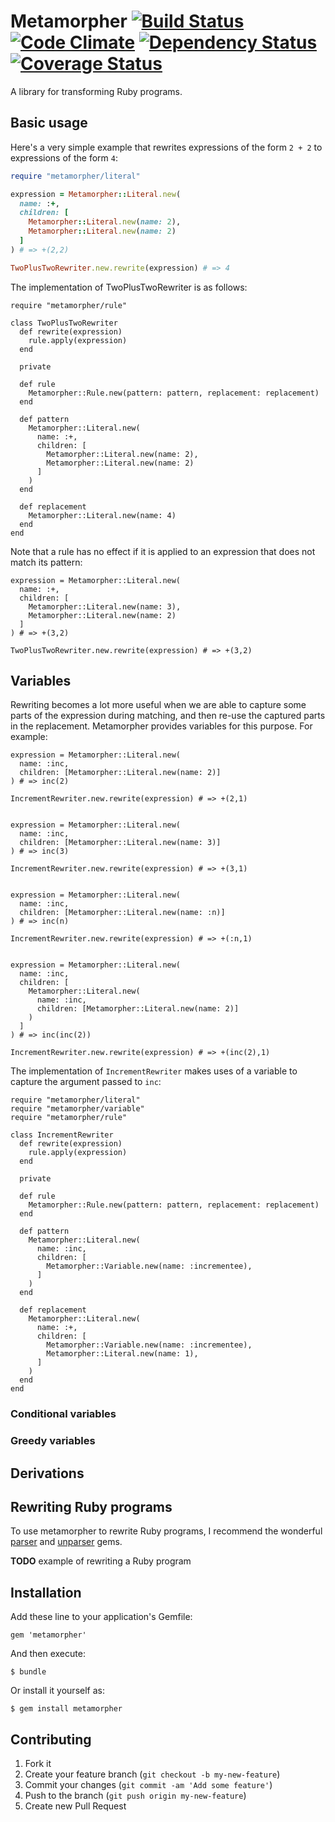 # Metamorpher [![Build Status](https://travis-ci.org/mutiny/metamorpher.png)](https://travis-ci.org/mutiny/metamorpher) [![Code Climate](https://codeclimate.com/github/mutiny/metamorpher.png)](https://codeclimate.com/github/mutiny/metamorpher) [![Dependency Status](https://gemnasium.com/mutiny/metamorpher.png)](https://gemnasium.com/mutiny/metamorpher) [![Coverage Status](https://coveralls.io/repos/mutiny/metamorpher/badge.png?branch=master)](https://coveralls.io/r/mutiny/metamorpher?branch=master)

A library for transforming Ruby programs.

## Basic usage

Here's a very simple example that rewrites expressions of the form `2 + 2` to expressions of the form `4`:

```ruby
require "metamorpher/literal"

expression = Metamorpher::Literal.new(
  name: :+,
  children: [
    Metamorpher::Literal.new(name: 2),
    Metamorpher::Literal.new(name: 2)
  ]
) # => +(2,2)

TwoPlusTwoRewriter.new.rewrite(expression) # => 4
```
    
The implementation of TwoPlusTwoRewriter is as follows:

    require "metamorpher/rule"
    
    class TwoPlusTwoRewriter
      def rewrite(expression)
        rule.apply(expression)
      end
      
      private
      
      def rule
        Metamorpher::Rule.new(pattern: pattern, replacement: replacement)
      end
      
      def pattern
        Metamorpher::Literal.new(
          name: :+,
          children: [
            Metamorpher::Literal.new(name: 2),
            Metamorpher::Literal.new(name: 2)
          ]
        )
      end
      
      def replacement
        Metamorpher::Literal.new(name: 4)
      end
    end

Note that a rule has no effect if it is applied to an expression that does not match its pattern:

    expression = Metamorpher::Literal.new(
      name: :+,
      children: [
        Metamorpher::Literal.new(name: 3),
        Metamorpher::Literal.new(name: 2)
      ]
    ) # => +(3,2)
    
    TwoPlusTwoRewriter.new.rewrite(expression) # => +(3,2)

## Variables

Rewriting becomes a lot more useful when we are able to capture some parts of the expression during matching, and then re-use the captured parts in the replacement. Metamorpher provides variables for this purpose. For example:

    expression = Metamorpher::Literal.new(
      name: :inc,
      children: [Metamorpher::Literal.new(name: 2)]
    ) # => inc(2)
    
    IncrementRewriter.new.rewrite(expression) # => +(2,1)


    expression = Metamorpher::Literal.new(
      name: :inc,
      children: [Metamorpher::Literal.new(name: 3)]
    ) # => inc(3)
    
    IncrementRewriter.new.rewrite(expression) # => +(3,1)


    expression = Metamorpher::Literal.new(
      name: :inc,
      children: [Metamorpher::Literal.new(name: :n)]
    ) # => inc(n)
    
    IncrementRewriter.new.rewrite(expression) # => +(:n,1)
    
    
    expression = Metamorpher::Literal.new(
      name: :inc,
      children: [
        Metamorpher::Literal.new(
          name: :inc,
          children: [Metamorpher::Literal.new(name: 2)]
        )
      ]
    ) # => inc(inc(2))
    
    IncrementRewriter.new.rewrite(expression) # => +(inc(2),1)

The implementation of `IncrementRewriter` makes uses of a variable to capture the argument passed to `inc`:

    require "metamorpher/literal"
    require "metamorpher/variable"
    require "metamorpher/rule"
    
    class IncrementRewriter
      def rewrite(expression)
        rule.apply(expression)
      end
      
      private
      
      def rule
        Metamorpher::Rule.new(pattern: pattern, replacement: replacement)
      end
      
      def pattern
        Metamorpher::Literal.new(
          name: :inc,
          children: [
            Metamorpher::Variable.new(name: :incrementee),
          ]
        )
      end
      
      def replacement
        Metamorpher::Literal.new(
          name: :+,
          children: [
            Metamorpher::Variable.new(name: :incrementee),
            Metamorpher::Literal.new(name: 1),
          ]
        )
      end
    end
    
### Conditional variables

### Greedy variables

## Derivations
    
## Rewriting Ruby programs
To use metamorpher to rewrite Ruby programs, I recommend the wonderful [parser](https://github.com/whitequark/parser) and [unparser](https://github.com/mbj/unparser) gems.

__TODO__ example of rewriting a Ruby program

## Installation

Add these line to your application's Gemfile:

    gem 'metamorpher'

And then execute:

    $ bundle

Or install it yourself as:

    $ gem install metamorpher

## Contributing

1. Fork it
2. Create your feature branch (`git checkout -b my-new-feature`)
3. Commit your changes (`git commit -am 'Add some feature'`)
4. Push to the branch (`git push origin my-new-feature`)
5. Create new Pull Request
